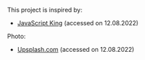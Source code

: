This project is inspired by:
- [JavaScript King](https://www.youtube.com/watch?v=EWv2jnhZErc) (accessed on 12.08.2022)

Photo:
- [Upsplash.com](https://images.unsplash.com/uploads/1412026095116d2b0c90e/3bf33993?ixlib=rb-1.2.1&ixid=MnwxMjA3fDB8MHxwaG90by1wYWdlfHx8fGVufDB8fHx8&auto=format&fit=crop&w=1167&q=80) (accessed on 12.08.2022)